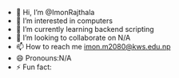 - 👋 Hi, I’m @ImonRajthala
- 👀 I’m interested in computers
- 🌱 I’m currently learning backend scripting
- 💞️ I’m looking to collaborate on N/A
- 📫 How to reach me imon.m2080@kws.edu.np
- 😄 Pronouns:N/A
- ⚡ Fun fact: 

<!---
ImonRajthala/ImonRajthala is a ✨ special ✨ repository because its `README.md` (this file) appears on your GitHub profile.
You can click the Preview link to take a look at your changes.
--->
